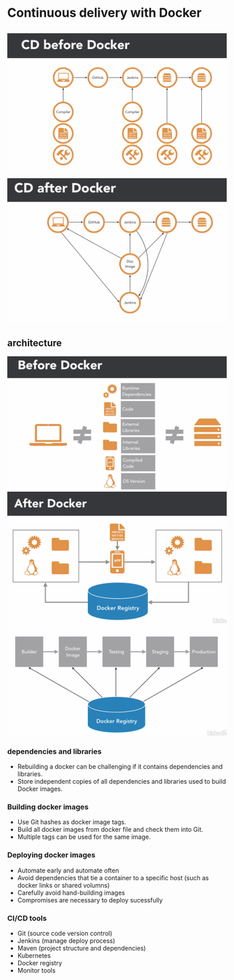 # Continuous delivery with Docker

## 
![CD before docker](../resource/images/CI_CD/CD_before_docker.png)

![CD after docker](../resource/images/CI_CD/CD_after_docker.png)

## architecture
![architecture before docker](../resource/images/CI_CD/arch_b4_docker.png)
![architecture after docker](../resource/images/CI_CD/arch_a4t_docker.png)
![architecture](../resource/images/CI_CD/arch.png)

### dependencies and libraries

- Rebuilding a docker can be challenging if it contains dependencies and libraries.
- Store independent copies of all dependencies and libraries used to build Docker images.

### Building docker images

- Use Git hashes as docker image tags.
- Build all docker images from docker file and check them into Git.
- Multiple tags can be used for the same image.

### Deploying docker images

- Automate early and automate often
- Avoid dependencies that tie a container to a specific host (such as docker links or shared volumns)
- Carefully avoid hand-building images
- Compromises are necessary to deploy sucessfully

### CI/CD tools

- Git (source code version control)
- Jenkins (manage deploy process)
- Maven (project structure and dependencies)
- Kubernetes
- Docker registry
- Monitor tools